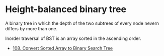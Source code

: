 # Height-balanced binary tree

A binary tree in which the depth of the two subtrees of every node nevern differs by more than one.

Inorder traversal of BST is an array sorted in the ascending order.

- [108. Convert Sorted Array to Binary Search Tree](https://leetcode.com/problems/convert-sorted-array-to-binary-search-tree/)